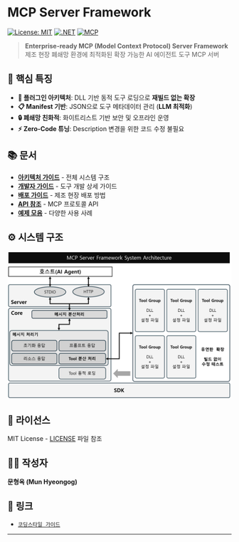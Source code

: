 # MCP Server Framework

[![License: MIT](https://img.shields.io/badge/License-MIT-yellow.svg)](https://opensource.org/licenses/MIT)
[![.NET](https://img.shields.io/badge/.NET-8.0-blue.svg)](https://dotnet.microsoft.com/)
[![MCP](https://img.shields.io/badge/MCP-1.0-green.svg)](https://modelcontextprotocol.io/)


> **Enterprise-ready MCP (Model Context Protocol) Server Framework**  
> 제조 현장 폐쇄망 환경에 최적화된 확장 가능한 AI 에이전트 도구 MCP 서버

## 🎯 핵심 특징

- **🔌 플러그인 아키텍처**: DLL 기반 동적 도구 로딩으로 **재빌드 없는 확장**
- **📋 Manifest 기반**: JSON으로 도구 메타데이터 관리 (**LLM 최적화**)
- **🔒 폐쇄망 친화적**: 화이트리스트 기반 보안 및 오프라인 운영
- **⚡ Zero-Code 튜닝**: Description 변경을 위한 코드 수정 불필요

## 📚 문서

- **[아키텍처 가이드](docs/architecture.md)** - 전체 시스템 구조
- **[개발자 가이드](docs/developer-guide.md)** - 도구 개발 상세 가이드  
- **[배포 가이드](docs/deployment.md)** - 제조 현장 배포 방법
- **[API 참조](docs/api-reference.md)** - MCP 프로토콜 API
- **[예제 모음](docs/examples.md)** - 다양한 사용 사례

## ⚙️ 시스템 구조

![시스템구조](docs/image/system-architecture.png)

## 📄 라이선스

MIT License - [LICENSE](LICENSE) 파일 참조

## 👨‍💻 작성자

**문형옥 (Mun Hyeongog)** 

## 🔗 링크 

- [`코딩스타일 가이드`](https://google.github.io/styleguide/csharp-style.html)

---
